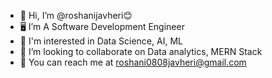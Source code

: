 - 👋 Hi, I’m @roshanijavheri😊
- 🖥️ I’m A Software Development Engineer
- 👀 I'm interested in Data Science, AI, ML
- 🌱 I’m looking to collaborate on Data analytics, MERN Stack
- 📩 You can reach me at roshani0808javheri@gmail.com

<!---
roshanijavheri/roshanijavheri is a ✨ special ✨ repository because its `README.md` (this file) appears on your GitHub profile.
You can click the Preview link to take a look at your changes.
--->
